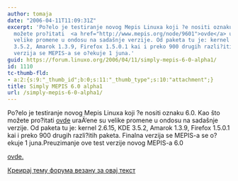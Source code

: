 ```yaml
---
author: tomaja
date: "2006-04-11T11:09:31Z"
excerpt: 'Po?elo je testiranje novog Mepis Linuxa koji ?e nositi oznaku 6.0. Kao što
  možete pro?itati  <a href="http://www.mepis.org/node/9601">ovde</a> uraÄ‘ene su
  velike promene u ondosu na sadašnje verzije. Od paketa tu je: kernel 2.6.15, KDE
  3.5.2, Amarok 1.3.9, Firefox 1.5.0.1 kai i preko 900 drugih razli?itih paketa. Finalna
  verzija se MEPIS-a se o?ekuje 1 juna.'
guid: https://forum.linuxo.org/2006/04/11/simply-mepis-6-0-alpha1/
id: 1110
tc-thumb-fld:
- a:2:{s:9:"_thumb_id";b:0;s:11:"_thumb_type";s:10:"attachment";}
title: Simply MEPIS 6.0 alpha1
url: /simply-mepis-6-0-alpha1/
---
```

Po?elo je testiranje novog Mepis Linuxa koji ?e nositi oznaku 6.0. Kao što možete pro?itati [ovde](http://www.mepis.org/node/9601) uraÄ‘ene su velike promene u ondosu na sadašnje verzije. Od paketa tu je: kernel 2.6.15, KDE 3.5.2, Amarok 1.3.9, Firefox 1.5.0.1 kai i preko 900 drugih razli?itih paketa. Finalna verzija se MEPIS-a se o?ekuje 1 juna.<!--break-->Preuzimanje ove test verzije novog MEPIS-a 6.0 

[ovde.](ftp://ftp.nluug.nl/pub/metalab/distributions/mepis/testing/SimplyMEPIS_6.0-alpha1_i386.iso) 

[Креирај тему форума везану за овај текст](https://linuxo.org/nova-tema-na-forumu/?se_pid=1110)